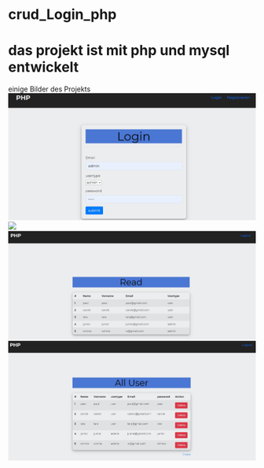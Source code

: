 # crud_Login_php
# das projekt ist mit php und mysql entwickelt

einige Bilder des Projekts
![](bild/bild.jpg)
![](bild/bild1.jpg)
![](bild/bild3.jpg)
![](bild/bild4.jpg)


